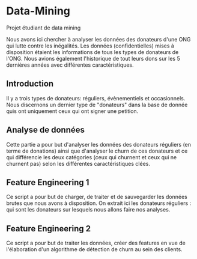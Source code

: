 # Data-Mining
Projet étudiant de data mining

Nous avons ici chercher à analyser les données des donateurs d'une ONG qui lutte contre les inégalités.
Les données (confidentielles) mises à disposition étaient les informations de tous les types de donateurs de l'ONG. Nous avions également l'historique de tout leurs dons sur les 5 dernières années avec différentes caractéristiques.

## Introduction
Il y a trois types de donateurs: réguliers, évènementiels et occasionnels.
Nous discernons un dernier type de "donateurs" dans la base de donnée quis ont uniquement ceux qui ont signer une petition.

## Analyse de données
Cette partie a pour but d'analyser les données des donateurs réguliers (en terme de donations) ainsi que d'analyser le churn de ces donateurs et ce qui différencie les deux catégories (ceux qui churnent et ceux qui ne churnent pas) selon les différentes caractéristiques clées.


## Feature Engineering 1

Ce script a pour but de charger, de traiter et de sauvegarder les données brutes que nous avons à disposition.
On extrait ici les donateurs réguliers : qui sont les donateurs sur lesquels nous allons faire nos analyses.

## Feature Engineering 2

Ce script a pour but de traiter les données, créer des features en vue de l'élaboration d'un algorithme de détection de churn au sein des clients.
